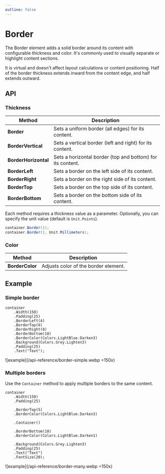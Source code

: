 ```yaml
---
outline: false
---
```



# Border

The Border element adds a solid border around its content with configurable thickness and color. 
It's commonly used to visually separate or highlight content sections.

It is virtual and doesn't affect layout calculations or content positioning. 
Half of the border thickness extends inward from the content edge, and half extends outward.

## API

### Thickness

| Method               | Description                                                |
|----------------------|------------------------------------------------------------|
| **Border**           | Sets a uniform border (all edges) for its content.         |
| **BorderVertical**   | Sets a vertical border (left and right) for its content.   |
| **BorderHorizontal** | Sets a horizontal border (top and bottom) for its content. |
| **BorderLeft**       | Sets a border on the left side of its content.             |
| **BorderRight**      | Sets a border on the right side of its content.            |
| **BorderTop**        | Sets a border on the top side of its content.              |
| **BorderBottom**     | Sets a border on the bottom side of its content.           |

Each method requires a thickness value as a parameter. Optionally, you can specify the unit value (default is `Unit.Points`).

```c#
container.Border(1);
container.Border(1, Unit.Millimeters);
```

<!--@include: tip-unit.md--> 


### Color

| Method          | Description                          |
|-----------------|--------------------------------------|
| **BorderColor** | Adjusts color of the border element. |

<!--@include: tip-color.md-->


## Example

### Simple border

```c#{4-8}
container
    .Width(150)
    .Padding(25)  
    .BorderLeft(4)
    .BorderTop(6)
    .BorderRight(8) 
    .BorderBottom(10)
    .BorderColor(Colors.LightBlue.Darken3)
    .Background(Colors.Grey.Lighten3)
    .Padding(25) 
    .Text("Text");
```

![example](/api-reference/border-simple.webp =150x)


### Multiple borders

Use the `Container` method to apply multiple borders to the same content.

```c#{5-6,8,10-11}
container
    .Width(150)
    .Padding(25)

    .BorderTop(5)
    .BorderColor(Colors.LightBlue.Darken3)

    .Container()

    .BorderBottom(10)
    .BorderColor(Colors.LightBlue.Darken1)
    
    .Background(Colors.Grey.Lighten3)
    .Padding(25)
    .Text("Text")
    .FontSize(20);
```

![example](/api-reference/border-many.webp =150x)
